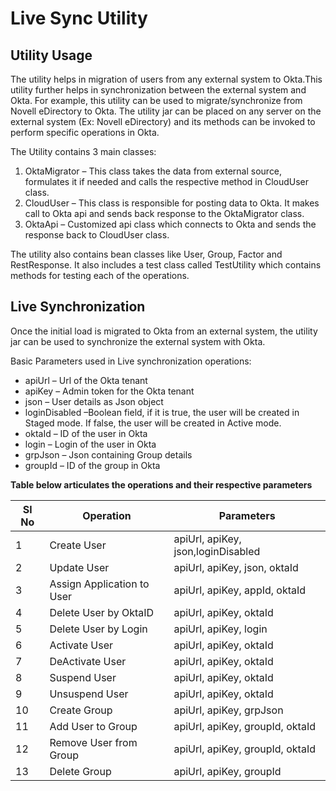 # Live Sync Utility

## Utility Usage

The utility helps in migration of users from any external system to Okta.This utility further helps in synchronization between the external system and Okta.  For example, this utility can be used to migrate/synchronize from Novell eDirectory to Okta. The utility jar can be placed on any server on the external system (Ex: Novell eDirectory) and its methods can be invoked to perform specific operations in Okta.

The Utility contains 3 main classes:

1. OktaMigrator – This class takes the data from external source, formulates it if needed and calls the respective method in CloudUser class.
2. CloudUser – This class is responsible for posting data to Okta. It makes call to Okta api and sends back response to the OktaMigrator class.
3. OktaApi – Customized api class which connects to Okta and sends the response back to CloudUser class.

The utility also contains bean classes like User, Group, Factor and RestResponse. It also includes a test class called TestUtility which contains methods for testing each of the operations.

## Live Synchronization

Once the initial load is migrated to Okta from an external system, the utility jar can be used to synchronize the external system with Okta.

Basic Parameters used in Live synchronization operations:

* apiUrl – Url of the Okta tenant
* apiKey – Admin token for the Okta tenant
* json – User details as Json object
* loginDisabled –Boolean field, if it is true, the user will be created in Staged mode. If false, the user will be created in Active mode.
* oktaId – ID of the user in Okta 
* login – Login of the user in Okta
* grpJson – Json containing Group details
* groupId – ID of the group in Okta

**Table below articulates the operations and their respective parameters**


| Sl No | Operation | Parameters |
| ----- | --------- | ---------- |
| 1 | Create User | apiUrl, apiKey, json,loginDisabled |
| 2 | Update User | apiUrl, apiKey, json, oktaId |
| 3 | Assign Application to User | apiUrl, apiKey, appId, oktaId |
| 4 | Delete User by OktaID | apiUrl, apiKey, oktaId |
| 5 | Delete User by Login | apiUrl, apiKey, login |
| 6 | Activate User | apiUrl, apiKey, oktaId |
| 7 | DeActivate User | apiUrl, apiKey, oktaId |
| 8 | Suspend User | apiUrl, apiKey, oktaId |
| 9 | Unsuspend User | apiUrl, apiKey, oktaId |
| 10 | Create Group | apiUrl, apiKey, grpJson |
| 11 | Add User to Group | apiUrl, apiKey, groupId, oktaId |
| 12 | Remove User from Group | apiUrl, apiKey, groupId, oktaId |
| 13 | Delete Group | apiUrl, apiKey, groupId |
